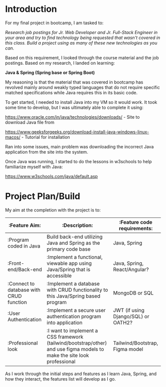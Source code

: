 # Introduction

For my final project in bootcamp, I am tasked to:

*Research job postings for Jr. Web Developer and Jr. Full-Stack Engineer in your area and try to find technology being requested that wasn't covered in this class.  Build a project using as many of these new technologies as you can.*

Based on this requirement, I looked through the course material and the job postings.  Based on my research, I landed on learning:

**Java & Spring (Spring base or Spring Boot)**

My reasoning is that the material that was covered in bootcamp has revolved mainly around weakly typed languages that do not require specific matched specifications while Java requires this in its basic code.

To get started, I needed to install Java into my VM so it would work.  It took some time to develop, but I was ultimately able to complete it using:

https://www.oracle.com/in/java/technologies/downloads/ - Site to download Java file from

https://www.geeksforgeeks.org/download-install-java-windows-linux-macos/ - Tutorial for installation

Ran into some issues, main problem was downloading the incorrect Java application from the site into the system.

Once Java was running, I started to do the lessons in w3schools to help familiarize myself with Java:

https://www.w3schools.com/java/default.asp

# Project Plan/Build

My aim at the completion with the project is to:

| :**Feature Aim**: | :**Description**: | :**Feature code requirements**: |
| --- | --- | --- |
| :Program coded in Java | Build back-end utilizing Java and Spring as the primary code base | Java, Spring |
| :Front-end/Back-end | :Implement a functional, viewable app using Java/Spring that is accessible | Java, Spring, React/Angular? |
| :Connect to database with CRUD function | :Implement a database with CRUD functionality to this Java/Spring based program | MongoDB or SQL |
| :User Authentication  | :Implement a secure user authentication program into application | JWT (if using Django/SQL) or OATH2? |
| :Professional look | :I want to implement a CSS framework (tailwind/bootstrap/other) and use figma models to make the site look professional | Tailwind/Bootstrap, Figma model |

As I work through the initial steps and features as I learn Java, Spring, and how they interact, the features list will develop as I go.